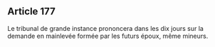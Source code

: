 Article 177
----
Le tribunal de grande instance prononcera dans les dix jours sur la demande en
mainlevée formée par les futurs époux, même mineurs.
